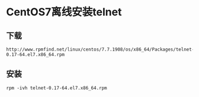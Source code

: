 # CentOS7离线安装telnet

## 下载

```shell
http://www.rpmfind.net/linux/centos/7.7.1908/os/x86_64/Packages/telnet-0.17-64.el7.x86_64.rpm
```

## 安装

```shell
rpm -ivh telnet-0.17-64.el7.x86_64.rpm
```
